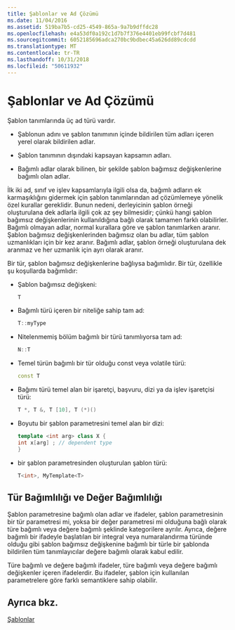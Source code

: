 ```yaml
---
title: Şablonlar ve Ad Çözümü
ms.date: 11/04/2016
ms.assetid: 519ba7b5-cd25-4549-865a-9a7b9dffdc28
ms.openlocfilehash: e4a53df0a192c1d7b7f376e4401eb99fcbf7d481
ms.sourcegitcommit: 6052185696adca270bc9bdbec45a626dd89cdcdd
ms.translationtype: MT
ms.contentlocale: tr-TR
ms.lasthandoff: 10/31/2018
ms.locfileid: "50611932"
---
```

# <a name="templates-and-name-resolution"></a>Şablonlar ve Ad Çözümü

Şablon tanımlarında üç ad türü vardır.

- Şablonun adını ve şablon tanımının içinde bildirilen tüm adları içeren yerel olarak bildirilen adlar.

- Şablon tanımının dışındaki kapsayan kapsamın adları.

- Bağımlı adlar olarak bilinen, bir şekilde şablon bağımsız değişkenlerine bağımlı olan adlar.

İlk iki ad, sınıf ve işlev kapsamlarıyla ilgili olsa da, bağımlı adların ek karmaşıklığını gidermek için şablon tanımlarından ad çözümlemeye yönelik özel kurallar gereklidir. Bunun nedeni, derleyicinin şablon örneği oluşturulana dek adlarla ilgili çok az şey bilmesidir; çünkü hangi şablon bağımsız değişkenlerinin kullanıldığına bağlı olarak tamamen farklı olabilirler. Bağımlı olmayan adlar, normal kurallara göre ve şablon tanımlarken aranır. Şablon bağımsız değişkenlerinden bağımsız olan bu adlar, tüm şablon uzmanlıkları için bir kez aranır. Bağımlı adlar, şablon örneği oluşturulana dek aranmaz ve her uzmanlık için ayrı olarak aranır.

Bir tür, şablon bağımsız değişkenlerine bağlıysa bağımlıdır. Bir tür, özellikle şu koşullarda bağımlıdır:

- Şablon bağımsız değişkeni:

    ```cpp
    T
    ```

- Bağımlı türü içeren bir niteliğe sahip tam ad:

    ```cpp
    T::myType
    ```

- Nitelenmemiş bölüm bağımlı bir türü tanımlıyorsa tam ad:

    ```cpp
    N::T
    ```

- Temel türün bağımlı bir tür olduğu const veya volatile türü:

    ```cpp
    const T
    ```

- Bağımı türü temel alan bir işaretçi, başvuru, dizi ya da işlev işaretçisi türü:

    ```cpp
    T *, T &, T [10], T (*)()
    ```

- Boyutu bir şablon parametresini temel alan bir dizi:

    ```cpp
    template <int arg> class X {
    int x[arg] ; // dependent type
    }
    ```

- bir şablon parametresinden oluşturulan şablon türü:

    ```cpp
    T<int>, MyTemplate<T>
    ```

## <a name="type-dependence-and-value-dependence"></a>Tür Bağımlılığı ve Değer Bağımlılığı

Şablon parametresine bağımlı olan adlar ve ifadeler, şablon parametresinin bir tür parametresi mi, yoksa bir değer parametresi mi olduğuna bağlı olarak türe bağımlı veya değere bağımlı şeklinde kategorilere ayrılır. Ayrıca, değere bağımlı bir ifadeyle başlatılan bir integral veya numaralandırma türünde olduğu gibi şablon bağımsız değişkenine bağımlı bir türle bir şablonda bildirilen tüm tanımlayıcılar değere bağımlı olarak kabul edilir.

Türe bağımlı ve değere bağımlı ifadeler, türe bağımlı veya değere bağımlı değişkenler içeren ifadelerdir. Bu ifadeler, şablon için kullanılan parametrelere göre farklı semantiklere sahip olabilir.

## <a name="see-also"></a>Ayrıca bkz.

[Şablonlar](../cpp/templates-cpp.md)